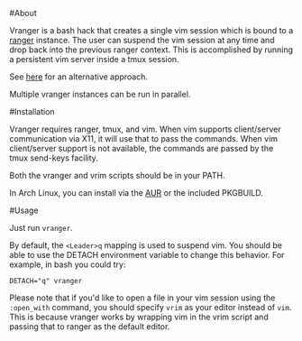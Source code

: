 #About

Vranger is a bash hack that creates a single vim session which is bound to a
[ranger](http://ranger.nongnu.org/) instance.  The user can suspend the vim
session at any time and drop back into the previous ranger context.  This is
accomplished by running a persistent vim server inside a tmux session.

See
[here](https://github.com/hut/ranger/blob/master/doc/examples/vim_file_chooser.vim)
for an alternative approach.

Multiple vranger instances can be run in parallel.

#Installation

Vranger requires ranger, tmux, and vim.  When vim supports client/server
communication via X11, it will use that to pass the commands.  When vim
client/server support is not available, the commands are passed by the tmux
send-keys facility.

Both the vranger and vrim scripts should be in your PATH.

In Arch Linux, you can install via the
[AUR](https://aur.archlinux.org/packages/vranger-git/) or the included
PKGBUILD.

#Usage

Just run `vranger`.

By default, the `<Leader>q` mapping is used to suspend vim.  You should be
able to use the DETACH environment variable to change this behavior.  For
example, in bash you could try:

    DETACH="q" vranger

Please note that if you'd like to open a file in your vim session using the
`:open_with` command, you should specify `vrim` as your editor instead of
`vim`.  This is because vranger works by wrapping vim in the vrim script and
passing that to ranger as the default editor.
